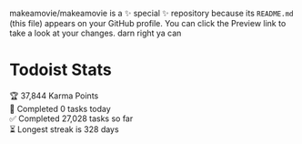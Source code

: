 makeamovie/makeamovie is a ✨ special ✨ repository because its `README.md` (this file) appears on your GitHub profile.
You can click the Preview link to take a look at your changes. darn right ya can

# Todoist Stats

<!-- TODO-IST:START -->
🏆  37,844 Karma Points           
🌸  Completed 0 tasks today           
✅  Completed 27,028 tasks so far           
⏳  Longest streak is 328 days
<!-- TODO-IST:END -->